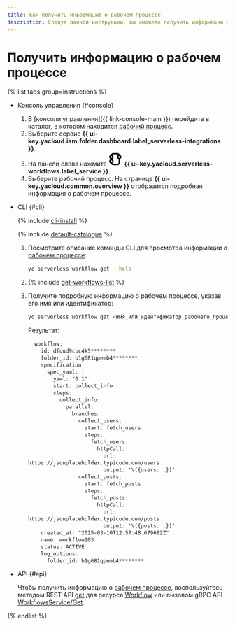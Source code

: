 ```yaml
---
title: Как получить информацию о рабочем процессе
description: Следуя данной инструкции, вы сможете получить информацию о рабочем процессе {{ sw-full-name }}.
---
```


# Получить информацию о рабочем процессе

{% list tabs group=instructions %}

- Консоль управления {#console}

  1. В [консоли управления]({{ link-console-main }}) перейдите в каталог, в котором находится [рабочий процесс](../../../concepts/workflows/workflow.md).
  1. Выберите сервис **{{ ui-key.yacloud.iam.folder.dashboard.label_serverless-integrations }}**.
  1. На панели слева нажмите ![image](../../../../_assets/console-icons/graph-node.svg) **{{ ui-key.yacloud.serverless-workflows.label_service }}**.
  1. Выберите рабочий процесс. На странице **{{ ui-key.yacloud.common.overview }}** отобразится подробная информация о рабочем процессе.

- CLI {#cli}

  {% include [cli-install](../../../../_includes/cli-install.md) %}

  {% include [default-catalogue](../../../../_includes/default-catalogue.md) %}

  1. Посмотрите описание команды CLI для просмотра информации о [рабочем процессе](../../../concepts/workflows/workflow.md):

      ```bash
      yc serverless workflow get --help
      ```

  1. {% include [get-workflows-list](../../../../_includes/serverless-integrations/get-workflows-list.md) %}

  1. Получите подробную информацию о рабочем процессе, указав его имя или идентификатор:

      ```bash
      yc serverless workflow get <имя_или_идентификатор_рабочего_процесса>
      ```

      Результат:

      ```text
        workflow:
          id: dfqud9cbc4k5********
          folder_id: b1g681qpemb4********
          specification:
            spec_yaml: |
              yawl: "0.1"
              start: collect_info
              steps:
                collect_info:
                  parallel:
                    branches:
                      collect_users:
                        start: fetch_users
                        steps:
                          fetch_users:
                            httpCall:
                              url: https://jsonplaceholder.typicode.com/users
                              output: '\({users: .})'
                      collect_posts:
                        start: fetch_posts
                        steps:
                          fetch_posts:
                            httpCall:
                              url: https://jsonplaceholder.typicode.com/posts
                              output: '\({posts: .})'
          created_at: "2025-03-10T12:57:48.679682Z"
          name: workflow203
          status: ACTIVE
          log_options:
            folder_id: b1g681qpemb4********
      ```

- API {#api}

  Чтобы получить информацию о [рабочем процессе](../../../concepts/workflows/workflow.md), воспользуйтесь методом REST API [get](../../../../serverless-integrations/workflows/api-ref/Workflow/get.md) для ресурса [Workflow](../../../../serverless-integrations/workflows/api-ref/Workflow/index.md) или вызовом gRPC API [WorkflowsService/Get](../../../../serverless-integrations/workflows/api-ref/grpc/Workflow/get.md).

{% endlist %}